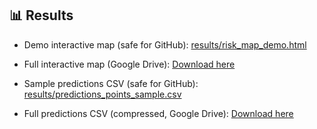 ## 📊 Results

- Demo interactive map (safe for GitHub): [results/risk_map_demo.html](results/risk_map_demo.html)  
- Full interactive map (Google Drive): [Download here](https://drive.google.com/your-link)  

- Sample predictions CSV (safe for GitHub): [results/predictions_points_sample.csv](results/predictions_points_sample.csv)  
- Full predictions CSV (compressed, Google Drive): [Download here](https://drive.google.com/your-link)  

